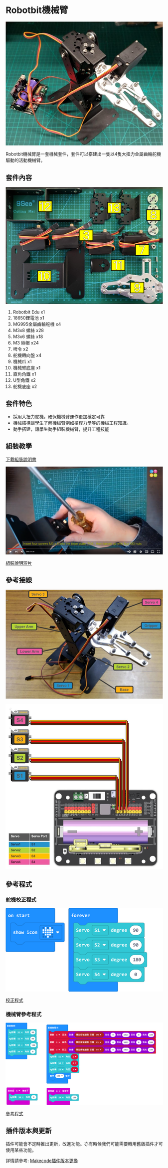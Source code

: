 # Robotbit機械臂

![](./images/1.jpg)

Robotbit機械臂是一套機械套件，套件可以搭建出一隻以4隻大扭力金屬齒輪舵機驅動的活動機械臂。

## 套件內容

![](./images/contents.png)

1. Robotbit Edu x1
2. 18650鋰電池 x1
3. MG995金屬齒輪舵機 x4
4. M3x8 螺絲 x28
5. M3x6 螺絲 x18
6. M3 絲帽 x24
7. 啤令 x2
8. 舵機轉向盤 x4
9. 機械爪 x1
10. 機械臂底座 x1
11. 直角角鐵 x1
12. U型角鐵 x2
13. 舵機底座 x2

## 套件特色

- 採用大扭力舵機，確保機械臂運作更加穩定可靠
- 機械結構讓學生了解機械臂例如槓桿力學等的機械工程知識。
- 動手搭建，讓學生動手組裝機械臂，提升工程技能

## 組裝教學

[下載組裝說明書](https://drive.google.com/file/d/14HiV-SxTQf4h2BVGj84Xaj43P_JxT1di/view?usp=sharing)

![](./images/6.png)

[組裝說明短片](https://www.youtube.com/watch?v=qofKKztL0PU)

## 參考接線

![](./images/2.png)

![](./images/3.jpg)

## 參考程式

### 舵機校正程式

![](./images/4.png)

[校正程式](https://makecode.microbit.org/_J7XFYa2pDDPt)

### 機械臂參考程式

![](./images/5.png)

[參考程式](https://makecode.microbit.org/_Yfp13uUDEPrz)

## 插件版本與更新

插件可能會不定時推出更新，改進功能。亦有時候我們可能需要轉用舊版插件才可使用某些功能。

詳情請參考: [Makecode插件版本更換](../Makecode/makecode_extensionUpdate)